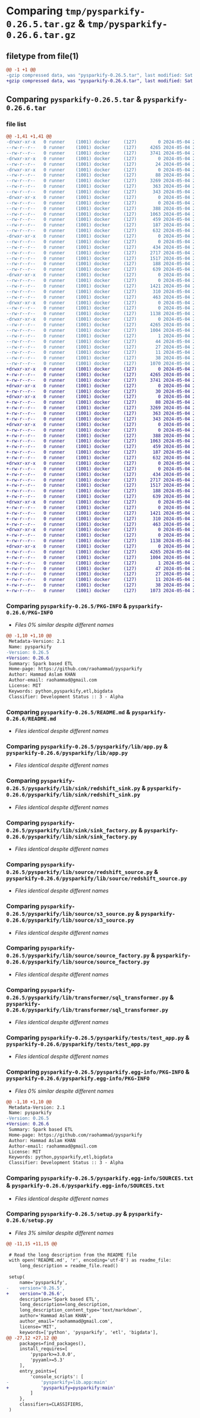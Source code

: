 # Comparing `tmp/pysparkify-0.26.5.tar.gz` & `tmp/pysparkify-0.26.6.tar.gz`

## filetype from file(1)

```diff
@@ -1 +1 @@
-gzip compressed data, was "pysparkify-0.26.5.tar", last modified: Sat May  4 21:24:23 2024, max compression
+gzip compressed data, was "pysparkify-0.26.6.tar", last modified: Sat May  4 21:30:40 2024, max compression
```

## Comparing `pysparkify-0.26.5.tar` & `pysparkify-0.26.6.tar`

### file list

```diff
@@ -1,41 +1,41 @@
-drwxr-xr-x   0 runner    (1001) docker     (127)        0 2024-05-04 21:24:23.746502 pysparkify-0.26.5/
--rw-r--r--   0 runner    (1001) docker     (127)     4265 2024-05-04 21:24:23.746502 pysparkify-0.26.5/PKG-INFO
--rw-r--r--   0 runner    (1001) docker     (127)     3741 2024-05-04 21:24:21.000000 pysparkify-0.26.5/README.md
-drwxr-xr-x   0 runner    (1001) docker     (127)        0 2024-05-04 21:24:23.742503 pysparkify-0.26.5/pysparkify/
--rw-r--r--   0 runner    (1001) docker     (127)       24 2024-05-04 21:24:21.000000 pysparkify-0.26.5/pysparkify/__init__.py
-drwxr-xr-x   0 runner    (1001) docker     (127)        0 2024-05-04 21:24:23.742503 pysparkify-0.26.5/pysparkify/lib/
--rw-r--r--   0 runner    (1001) docker     (127)       88 2024-05-04 21:24:21.000000 pysparkify-0.26.5/pysparkify/lib/__init__.py
--rw-r--r--   0 runner    (1001) docker     (127)     3269 2024-05-04 21:24:21.000000 pysparkify-0.26.5/pysparkify/lib/app.py
--rw-r--r--   0 runner    (1001) docker     (127)      363 2024-05-04 21:24:21.000000 pysparkify-0.26.5/pysparkify/lib/context_manager.py
--rw-r--r--   0 runner    (1001) docker     (127)      343 2024-05-04 21:24:21.000000 pysparkify-0.26.5/pysparkify/lib/logger.py
-drwxr-xr-x   0 runner    (1001) docker     (127)        0 2024-05-04 21:24:23.746502 pysparkify-0.26.5/pysparkify/lib/sink/
--rw-r--r--   0 runner    (1001) docker     (127)        0 2024-05-04 21:24:21.000000 pysparkify-0.26.5/pysparkify/lib/sink/__init__.py
--rw-r--r--   0 runner    (1001) docker     (127)      388 2024-05-04 21:24:21.000000 pysparkify-0.26.5/pysparkify/lib/sink/csv_sink.py
--rw-r--r--   0 runner    (1001) docker     (127)     1063 2024-05-04 21:24:21.000000 pysparkify-0.26.5/pysparkify/lib/sink/redshift_sink.py
--rw-r--r--   0 runner    (1001) docker     (127)      459 2024-05-04 21:24:21.000000 pysparkify-0.26.5/pysparkify/lib/sink/s3_sink.py
--rw-r--r--   0 runner    (1001) docker     (127)      187 2024-05-04 21:24:21.000000 pysparkify-0.26.5/pysparkify/lib/sink/sink.py
--rw-r--r--   0 runner    (1001) docker     (127)      632 2024-05-04 21:24:21.000000 pysparkify-0.26.5/pysparkify/lib/sink/sink_factory.py
-drwxr-xr-x   0 runner    (1001) docker     (127)        0 2024-05-04 21:24:23.746502 pysparkify-0.26.5/pysparkify/lib/source/
--rw-r--r--   0 runner    (1001) docker     (127)        0 2024-05-04 21:24:21.000000 pysparkify-0.26.5/pysparkify/lib/source/__init__.py
--rw-r--r--   0 runner    (1001) docker     (127)      434 2024-05-04 21:24:21.000000 pysparkify-0.26.5/pysparkify/lib/source/csv_source.py
--rw-r--r--   0 runner    (1001) docker     (127)     2717 2024-05-04 21:24:21.000000 pysparkify-0.26.5/pysparkify/lib/source/redshift_source.py
--rw-r--r--   0 runner    (1001) docker     (127)     1517 2024-05-04 21:24:21.000000 pysparkify-0.26.5/pysparkify/lib/source/s3_source.py
--rw-r--r--   0 runner    (1001) docker     (127)      188 2024-05-04 21:24:21.000000 pysparkify-0.26.5/pysparkify/lib/source/source.py
--rw-r--r--   0 runner    (1001) docker     (127)      639 2024-05-04 21:24:21.000000 pysparkify-0.26.5/pysparkify/lib/source/source_factory.py
-drwxr-xr-x   0 runner    (1001) docker     (127)        0 2024-05-04 21:24:23.746502 pysparkify-0.26.5/pysparkify/lib/transformer/
--rw-r--r--   0 runner    (1001) docker     (127)        0 2024-05-04 21:24:21.000000 pysparkify-0.26.5/pysparkify/lib/transformer/__init__.py
--rw-r--r--   0 runner    (1001) docker     (127)     1421 2024-05-04 21:24:21.000000 pysparkify-0.26.5/pysparkify/lib/transformer/sql_transformer.py
--rw-r--r--   0 runner    (1001) docker     (127)      310 2024-05-04 21:24:21.000000 pysparkify-0.26.5/pysparkify/lib/transformer/transformer.py
--rw-r--r--   0 runner    (1001) docker     (127)      463 2024-05-04 21:24:21.000000 pysparkify-0.26.5/pysparkify/lib/transformer/transformer_factory.py
-drwxr-xr-x   0 runner    (1001) docker     (127)        0 2024-05-04 21:24:23.746502 pysparkify-0.26.5/pysparkify/tests/
--rw-r--r--   0 runner    (1001) docker     (127)        0 2024-05-04 21:24:21.000000 pysparkify-0.26.5/pysparkify/tests/__init__.py
--rw-r--r--   0 runner    (1001) docker     (127)     1138 2024-05-04 21:24:21.000000 pysparkify-0.26.5/pysparkify/tests/test_app.py
-drwxr-xr-x   0 runner    (1001) docker     (127)        0 2024-05-04 21:24:23.746502 pysparkify-0.26.5/pysparkify.egg-info/
--rw-r--r--   0 runner    (1001) docker     (127)     4265 2024-05-04 21:24:23.000000 pysparkify-0.26.5/pysparkify.egg-info/PKG-INFO
--rw-r--r--   0 runner    (1001) docker     (127)     1004 2024-05-04 21:24:23.000000 pysparkify-0.26.5/pysparkify.egg-info/SOURCES.txt
--rw-r--r--   0 runner    (1001) docker     (127)        1 2024-05-04 21:24:23.000000 pysparkify-0.26.5/pysparkify.egg-info/dependency_links.txt
--rw-r--r--   0 runner    (1001) docker     (127)       44 2024-05-04 21:24:23.000000 pysparkify-0.26.5/pysparkify.egg-info/entry_points.txt
--rw-r--r--   0 runner    (1001) docker     (127)       27 2024-05-04 21:24:23.000000 pysparkify-0.26.5/pysparkify.egg-info/requires.txt
--rw-r--r--   0 runner    (1001) docker     (127)       11 2024-05-04 21:24:23.000000 pysparkify-0.26.5/pysparkify.egg-info/top_level.txt
--rw-r--r--   0 runner    (1001) docker     (127)       38 2024-05-04 21:24:23.746502 pysparkify-0.26.5/setup.cfg
--rw-r--r--   0 runner    (1001) docker     (127)     1070 2024-05-04 21:24:21.000000 pysparkify-0.26.5/setup.py
+drwxr-xr-x   0 runner    (1001) docker     (127)        0 2024-05-04 21:30:40.337283 pysparkify-0.26.6/
+-rw-r--r--   0 runner    (1001) docker     (127)     4265 2024-05-04 21:30:40.337283 pysparkify-0.26.6/PKG-INFO
+-rw-r--r--   0 runner    (1001) docker     (127)     3741 2024-05-04 21:30:37.000000 pysparkify-0.26.6/README.md
+drwxr-xr-x   0 runner    (1001) docker     (127)        0 2024-05-04 21:30:40.333283 pysparkify-0.26.6/pysparkify/
+-rw-r--r--   0 runner    (1001) docker     (127)       30 2024-05-04 21:30:37.000000 pysparkify-0.26.6/pysparkify/__init__.py
+drwxr-xr-x   0 runner    (1001) docker     (127)        0 2024-05-04 21:30:40.337283 pysparkify-0.26.6/pysparkify/lib/
+-rw-r--r--   0 runner    (1001) docker     (127)       88 2024-05-04 21:30:37.000000 pysparkify-0.26.6/pysparkify/lib/__init__.py
+-rw-r--r--   0 runner    (1001) docker     (127)     3269 2024-05-04 21:30:37.000000 pysparkify-0.26.6/pysparkify/lib/app.py
+-rw-r--r--   0 runner    (1001) docker     (127)      363 2024-05-04 21:30:37.000000 pysparkify-0.26.6/pysparkify/lib/context_manager.py
+-rw-r--r--   0 runner    (1001) docker     (127)      343 2024-05-04 21:30:37.000000 pysparkify-0.26.6/pysparkify/lib/logger.py
+drwxr-xr-x   0 runner    (1001) docker     (127)        0 2024-05-04 21:30:40.337283 pysparkify-0.26.6/pysparkify/lib/sink/
+-rw-r--r--   0 runner    (1001) docker     (127)        0 2024-05-04 21:30:37.000000 pysparkify-0.26.6/pysparkify/lib/sink/__init__.py
+-rw-r--r--   0 runner    (1001) docker     (127)      388 2024-05-04 21:30:37.000000 pysparkify-0.26.6/pysparkify/lib/sink/csv_sink.py
+-rw-r--r--   0 runner    (1001) docker     (127)     1063 2024-05-04 21:30:37.000000 pysparkify-0.26.6/pysparkify/lib/sink/redshift_sink.py
+-rw-r--r--   0 runner    (1001) docker     (127)      459 2024-05-04 21:30:37.000000 pysparkify-0.26.6/pysparkify/lib/sink/s3_sink.py
+-rw-r--r--   0 runner    (1001) docker     (127)      187 2024-05-04 21:30:37.000000 pysparkify-0.26.6/pysparkify/lib/sink/sink.py
+-rw-r--r--   0 runner    (1001) docker     (127)      632 2024-05-04 21:30:37.000000 pysparkify-0.26.6/pysparkify/lib/sink/sink_factory.py
+drwxr-xr-x   0 runner    (1001) docker     (127)        0 2024-05-04 21:30:40.337283 pysparkify-0.26.6/pysparkify/lib/source/
+-rw-r--r--   0 runner    (1001) docker     (127)        0 2024-05-04 21:30:37.000000 pysparkify-0.26.6/pysparkify/lib/source/__init__.py
+-rw-r--r--   0 runner    (1001) docker     (127)      434 2024-05-04 21:30:37.000000 pysparkify-0.26.6/pysparkify/lib/source/csv_source.py
+-rw-r--r--   0 runner    (1001) docker     (127)     2717 2024-05-04 21:30:37.000000 pysparkify-0.26.6/pysparkify/lib/source/redshift_source.py
+-rw-r--r--   0 runner    (1001) docker     (127)     1517 2024-05-04 21:30:37.000000 pysparkify-0.26.6/pysparkify/lib/source/s3_source.py
+-rw-r--r--   0 runner    (1001) docker     (127)      188 2024-05-04 21:30:37.000000 pysparkify-0.26.6/pysparkify/lib/source/source.py
+-rw-r--r--   0 runner    (1001) docker     (127)      639 2024-05-04 21:30:37.000000 pysparkify-0.26.6/pysparkify/lib/source/source_factory.py
+drwxr-xr-x   0 runner    (1001) docker     (127)        0 2024-05-04 21:30:40.337283 pysparkify-0.26.6/pysparkify/lib/transformer/
+-rw-r--r--   0 runner    (1001) docker     (127)        0 2024-05-04 21:30:37.000000 pysparkify-0.26.6/pysparkify/lib/transformer/__init__.py
+-rw-r--r--   0 runner    (1001) docker     (127)     1421 2024-05-04 21:30:37.000000 pysparkify-0.26.6/pysparkify/lib/transformer/sql_transformer.py
+-rw-r--r--   0 runner    (1001) docker     (127)      310 2024-05-04 21:30:37.000000 pysparkify-0.26.6/pysparkify/lib/transformer/transformer.py
+-rw-r--r--   0 runner    (1001) docker     (127)      463 2024-05-04 21:30:37.000000 pysparkify-0.26.6/pysparkify/lib/transformer/transformer_factory.py
+drwxr-xr-x   0 runner    (1001) docker     (127)        0 2024-05-04 21:30:40.337283 pysparkify-0.26.6/pysparkify/tests/
+-rw-r--r--   0 runner    (1001) docker     (127)        0 2024-05-04 21:30:37.000000 pysparkify-0.26.6/pysparkify/tests/__init__.py
+-rw-r--r--   0 runner    (1001) docker     (127)     1138 2024-05-04 21:30:37.000000 pysparkify-0.26.6/pysparkify/tests/test_app.py
+drwxr-xr-x   0 runner    (1001) docker     (127)        0 2024-05-04 21:30:40.337283 pysparkify-0.26.6/pysparkify.egg-info/
+-rw-r--r--   0 runner    (1001) docker     (127)     4265 2024-05-04 21:30:40.000000 pysparkify-0.26.6/pysparkify.egg-info/PKG-INFO
+-rw-r--r--   0 runner    (1001) docker     (127)     1004 2024-05-04 21:30:40.000000 pysparkify-0.26.6/pysparkify.egg-info/SOURCES.txt
+-rw-r--r--   0 runner    (1001) docker     (127)        1 2024-05-04 21:30:40.000000 pysparkify-0.26.6/pysparkify.egg-info/dependency_links.txt
+-rw-r--r--   0 runner    (1001) docker     (127)       47 2024-05-04 21:30:40.000000 pysparkify-0.26.6/pysparkify.egg-info/entry_points.txt
+-rw-r--r--   0 runner    (1001) docker     (127)       27 2024-05-04 21:30:40.000000 pysparkify-0.26.6/pysparkify.egg-info/requires.txt
+-rw-r--r--   0 runner    (1001) docker     (127)       11 2024-05-04 21:30:40.000000 pysparkify-0.26.6/pysparkify.egg-info/top_level.txt
+-rw-r--r--   0 runner    (1001) docker     (127)       38 2024-05-04 21:30:40.337283 pysparkify-0.26.6/setup.cfg
+-rw-r--r--   0 runner    (1001) docker     (127)     1073 2024-05-04 21:30:37.000000 pysparkify-0.26.6/setup.py
```

### Comparing `pysparkify-0.26.5/PKG-INFO` & `pysparkify-0.26.6/PKG-INFO`

 * *Files 0% similar despite different names*

```diff
@@ -1,10 +1,10 @@
 Metadata-Version: 2.1
 Name: pysparkify
-Version: 0.26.5
+Version: 0.26.6
 Summary: Spark based ETL
 Home-page: https://github.com/raohammad/pysparkify
 Author: Hammad Aslam KHAN
 Author-email: raohammad@gmail.com
 License: MIT
 Keywords: python,pysparkify,etl,bigdata
 Classifier: Development Status :: 3 - Alpha
```

### Comparing `pysparkify-0.26.5/README.md` & `pysparkify-0.26.6/README.md`

 * *Files identical despite different names*

### Comparing `pysparkify-0.26.5/pysparkify/lib/app.py` & `pysparkify-0.26.6/pysparkify/lib/app.py`

 * *Files identical despite different names*

### Comparing `pysparkify-0.26.5/pysparkify/lib/sink/redshift_sink.py` & `pysparkify-0.26.6/pysparkify/lib/sink/redshift_sink.py`

 * *Files identical despite different names*

### Comparing `pysparkify-0.26.5/pysparkify/lib/sink/sink_factory.py` & `pysparkify-0.26.6/pysparkify/lib/sink/sink_factory.py`

 * *Files identical despite different names*

### Comparing `pysparkify-0.26.5/pysparkify/lib/source/redshift_source.py` & `pysparkify-0.26.6/pysparkify/lib/source/redshift_source.py`

 * *Files identical despite different names*

### Comparing `pysparkify-0.26.5/pysparkify/lib/source/s3_source.py` & `pysparkify-0.26.6/pysparkify/lib/source/s3_source.py`

 * *Files identical despite different names*

### Comparing `pysparkify-0.26.5/pysparkify/lib/source/source_factory.py` & `pysparkify-0.26.6/pysparkify/lib/source/source_factory.py`

 * *Files identical despite different names*

### Comparing `pysparkify-0.26.5/pysparkify/lib/transformer/sql_transformer.py` & `pysparkify-0.26.6/pysparkify/lib/transformer/sql_transformer.py`

 * *Files identical despite different names*

### Comparing `pysparkify-0.26.5/pysparkify/tests/test_app.py` & `pysparkify-0.26.6/pysparkify/tests/test_app.py`

 * *Files identical despite different names*

### Comparing `pysparkify-0.26.5/pysparkify.egg-info/PKG-INFO` & `pysparkify-0.26.6/pysparkify.egg-info/PKG-INFO`

 * *Files 0% similar despite different names*

```diff
@@ -1,10 +1,10 @@
 Metadata-Version: 2.1
 Name: pysparkify
-Version: 0.26.5
+Version: 0.26.6
 Summary: Spark based ETL
 Home-page: https://github.com/raohammad/pysparkify
 Author: Hammad Aslam KHAN
 Author-email: raohammad@gmail.com
 License: MIT
 Keywords: python,pysparkify,etl,bigdata
 Classifier: Development Status :: 3 - Alpha
```

### Comparing `pysparkify-0.26.5/pysparkify.egg-info/SOURCES.txt` & `pysparkify-0.26.6/pysparkify.egg-info/SOURCES.txt`

 * *Files identical despite different names*

### Comparing `pysparkify-0.26.5/setup.py` & `pysparkify-0.26.6/setup.py`

 * *Files 3% similar despite different names*

```diff
@@ -11,15 +11,15 @@
 
 # Read the long description from the README file
 with open('README.md', 'r', encoding='utf-8') as readme_file:
     long_description = readme_file.read()
 
 setup(
     name='pysparkify',
-    version='0.26.5',
+    version='0.26.6',
     description='Spark based ETL',
     long_description=long_description,
     long_description_content_type='text/markdown',
     author='Hammad Aslam KHAN',
     author_email='raohammad@gmail.com',
     license='MIT',
     keywords=['python', 'pysparkify', 'etl', 'bigdata'],
@@ -27,12 +27,12 @@
     packages=find_packages(),
     install_requires=[
         'pyspark>=3.0.0',
         'pyyaml>=5.3'
     ],
     entry_points={
         'console_scripts': [
-            'pysparkify=lib.app:main'
+            'pysparkify=pysparkify:main'
         ]
     },
     classifiers=CLASSIFIERS,
 )
```

